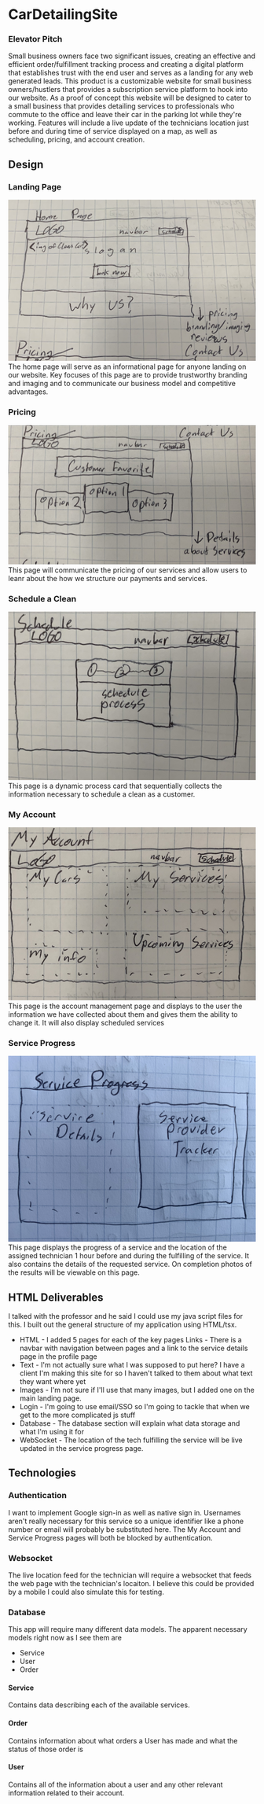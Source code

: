 # CarDetailingSite
### Elevator Pitch
Small business owners face two significant issues, creating an effective and efficient 
order/fulfillment tracking process and creating a digital platform that establishes trust with the
end user and serves as a landing for any web generated leads. This product is a customizable website
for small business owners/hustlers that provides a subscription service platform to hook into our
website. As a proof of concept this website will be designed to cater to a small business that 
provides detailing services to professionals who commute to the office and leave their car in the
parking lot while they're working. Features will include a live update of the technicians location
just before and during time of service displayed on a map, as well as scheduling, pricing, and 
account creation.

## Design
### Landing Page
![Landing Page](resources/readme/HomePage_mock.jpeg)
The home page will serve as an informational page for anyone landing on our website.
Key focuses of this page are to provide trustworthy branding and imaging and to communicate
our business model and competitive advantages.

### Pricing
![Pricing Page](resources/readme/PricingPage_mock.jpeg)
This page will communicate the pricing of our services and allow users to leanr about the
how we structure our payments and services.

### Schedule a Clean
![Schedule Page](resources/readme/SchedulePage_mock.jpeg)
This page is a dynamic process card that sequentially collects the information necessary to 
schedule a clean as a customer.

### My Account
![Account Page](resources/readme/AccountPage_mock.jpeg)
This page is the account management page and displays to the user the information we have
collected about them and gives them the ability to change it. It will also display scheduled
services

### Service Progress
![Service Progress Page](resources/readme/ServiceProgressPage_mock.jpeg)
This page displays the progress of a service and the location of the assigned technician 1 hour
before and during the fulfilling of the service. It also contains the details of the requested
service. On completion photos of the results will be viewable on this page.

## HTML Deliverables
I talked with the professor and he said I could use my java script files for this. I built out the general structure of my application using HTML/tsx.

* HTML - I added 5 pages for each of the key pages
Links - There is a navbar with navigation between pages and a link to the service details page in the profile page
* Text - I'm not actually sure what I was supposed to put here? I have a client I'm making this site for so I haven't talked to them about what text they want where yet
* Images - I'm not sure if I'll use that many images, but I added one on the main landing page.
* Login - I'm going to use email/SSO so I'm going to tackle that when we get to the more complicated js stuff
* Database - The database section will explain what data storage and what I'm using it for
* WebSocket - The location of the tech fulfilling the service will be live updated in the service progress page.

## Technologies
### Authentication
I want to implement Google sign-in as well as native sign in. Usernames aren't really necessary
for this service so a unique identifier like a phone number or email will probably be substituted
here. The My Account and Service Progress pages will both be blocked by authentication.

### Websocket
The live location feed for the technician will require a websocket that feeds the web page with 
the technician's locaiton. I believe this could be provided by a mobile I could also simulate this
for testing.

### Database
This app will require many different data models. The apparent necessary models right now as
I see them are
* Service
* User
* Order

#### Service
Contains data describing each of the available services.

#### Order
Contains information about what orders a User has made and what the status of those order is

#### User
Contains all of the information about a user and any other relevant information related to their
account.